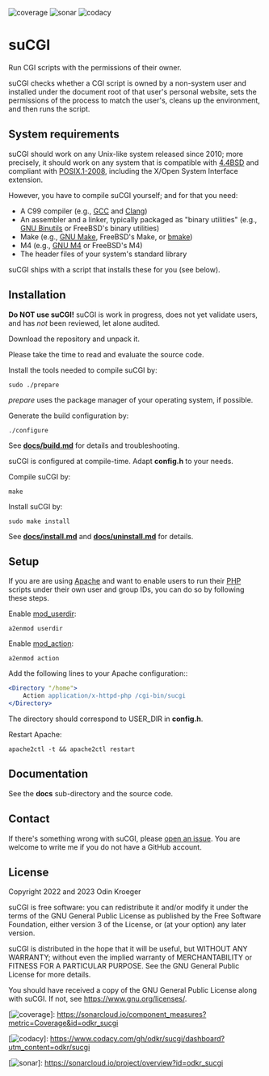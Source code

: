 ![coverage]
![sonar]
![codacy]

# suCGI

Run CGI scripts with the permissions of their owner.

suCGI checks whether a CGI script is owned by a non-system user
and installed under the document root of that user's personal website,
sets the permissions of the process to match the user's, cleans up
the environment, and then runs the script.

## System requirements

suCGI should work on any Unix-like system released since 2010; more precisely,
it should work on any system that is compatible with [4.4BSD] and compliant
with [POSIX.1-2008], including the X/Open System Interface extension.

However, you have to compile suCGI yourself; and for that you need:

* A C99 compiler (e.g., [GCC] and [Clang])
* An assembler and a linker, typically packaged as "binary utilities"
  (e.g., [GNU Binutils] or FreeBSD's binary utilities)
* Make (e.g., [GNU Make], FreeBSD's Make, or [bmake])
* M4 (e.g., [GNU M4] or FreeBSD's M4)
* The header files of your system's standard library

suCGI ships with a script that installs these for you (see below).


## Installation

**Do NOT use suCGI!**
suCGI is work in progress, does not yet validate users,
and has *not* been reviewed, let alone audited.

Download the repository and unpack it.

Please take the time to read and evaluate the source code.

Install the tools needed to compile suCGI by:

    sudo ./prepare

*prepare* uses the package manager of your operating system, if possible.

Generate the build configuration by:

    ./configure

See **[docs/build.md]** for details and troubleshooting.

suCGI is configured at compile-time. Adapt **config.h** to your needs.

Compile suCGI by:

    make

Install suCGI by:

    sudo make install

See **[docs/install.md]** and **[docs/uninstall.md]** for details.



## Setup

If you are are using [Apache] and want to enable users to run their [PHP]
scripts under their own user and group IDs, you can do so by following
these steps.

Enable [mod_userdir]:

    a2enmod userdir

Enable [mod_action]:

    a2enmod action

Add the following lines to your Apache configuration::

```apache
<Directory "/home">
    Action application/x-httpd-php /cgi-bin/sucgi
</Directory>
```

The directory should correspond to USER_DIR in **config.h**.

Restart Apache:

    apache2ctl -t && apache2ctl restart


## Documentation

See the **docs** sub-directory and the source code.


## Contact

If there's something wrong with suCGI, please
[open an issue](https://github.com/odkr/sucgi/issues).
You are welcome to write me if you do not have a GitHub account.


## License

Copyright 2022 and 2023 Odin Kroeger

suCGI is free software: you can redistribute it and/or modify it under
the terms of the GNU General Public License as published by the Free
Software Foundation, either version 3 of the License, or (at your option)
any later version.

suCGI is distributed in the hope that it will be useful, but WITHOUT ANY
WARRANTY; without even the implied warranty of MERCHANTABILITY or FITNESS FOR
A PARTICULAR PURPOSE. See the GNU General Public License for more details.

You should have received a copy of the GNU General Public License
along with suCGI. If not, see <https://www.gnu.org/licenses/>.



[docs/build.md]: docs/build.md

[docs/install.md]: docs/install.md

[docs/uninstall.md]: docs/uninstall.md

[4.4BSD]: https://docs-legacy.freebsd.org/44doc/

[Apache]: https://httpd.apache.org/

[bmake]: https://www.crufty.net/help/sjg/bmake.html

[Clang]: https://clang.llvm.org/

[GCC]: https://gcc.gnu.org/

[GNU Binutils]: https://www.gnu.org/software/binutils/

[GNU M4]: https://www.gnu.org/software/m4/

[GNU Make]: https://www.gnu.org/software/make/

[mod_action]: https://httpd.apache.org/docs/2.4/mod/mod_actions.html

[mod_userdir]: https://httpd.apache.org/docs/2.4/mod/mod_userdir.html

[PHP]: https://www.php.net/

[POSIX.1-2008]: https://pubs.opengroup.org/onlinepubs/9699919799.2008edition/

[coverage]: https://sonarcloud.io/api/project_badges/measure?project=odkr_sucgi&metric=coverage

[![coverage]]: https://sonarcloud.io/component_measures?metric=Coverage&id=odkr_sucgi

[codacy]: https://app.codacy.com/project/badge/Grade/cb67a3bad615449589dfb242876600ac

[![codacy]]:
https://www.codacy.com/gh/odkr/sucgi/dashboard?utm_content=odkr/sucgi

[sonar]: https://sonarcloud.io/api/project_badges/measure?project=odkr_sucgi&metric=alert_status

[![sonar]]: https://sonarcloud.io/project/overview?id=odkr_sucgi
